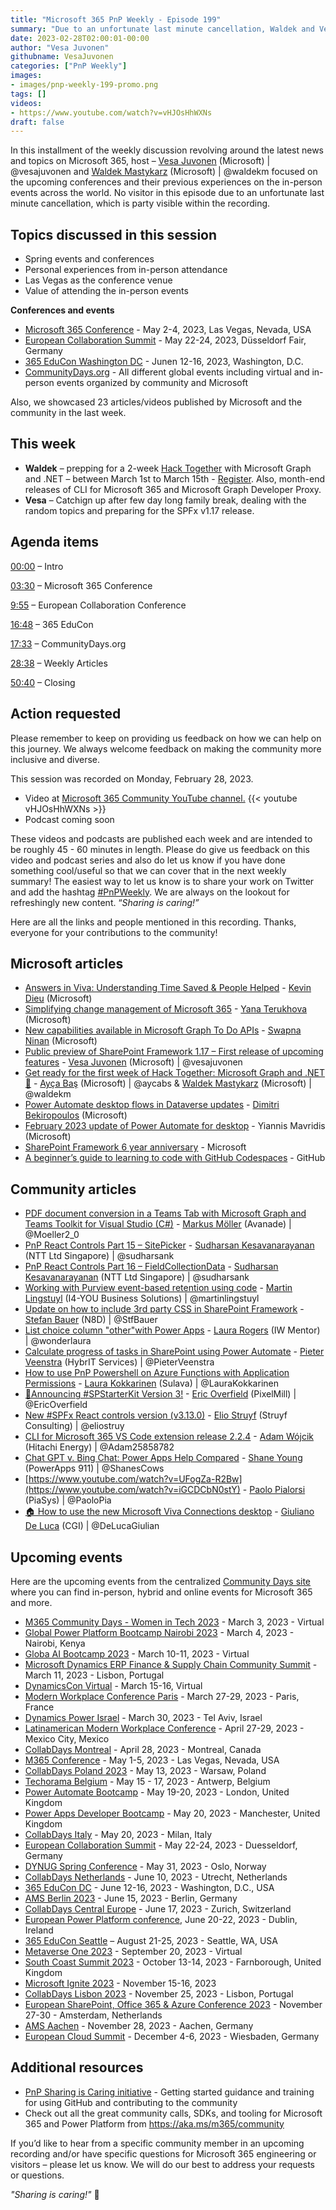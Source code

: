 ```yaml
---
title: "Microsoft 365 PnP Weekly - Episode 199"
summary: "Due to an unfortunate last minute cancellation, Waldek and Vesa ended up having a discussion on the spring events between each other. They also covered 23 articles from Microsoft and community."
date: 2023-02-28T02:00:01-00:00
author: "Vesa Juvonen"
githubname: VesaJuvonen
categories: ["PnP Weekly"]
images:
- images/pnp-weekly-199-promo.png
tags: []
videos:
- https://www.youtube.com/watch?v=vHJOsHhWXNs
draft: false
---
```

 
In this installment of the weekly discussion revolving around the latest news and topics on Microsoft 365, host – [Vesa Juvonen](http://twitter.com/vesajuvonen) (Microsoft) | @vesajuvonen and [Waldek Mastykarz](http://twitter.com/waldekm) (Microsoft) | @waldekm focused on the upcoming conferences and their previous experiences on the in-person events across the world. No visitor in this episode due to an unfortunate last minute cancellation, which is party visible within the recording.

## Topics discussed in this session

* Spring events and conferences
* Personal experiences from in-person attendance
* Las Vegas as the conference venue
* Value of attending the in-person events

**Conferences and events**

* [Microsoft 365 Conference](https://m365conf.com/) - May 2-4, 2023, Las Vegas, Nevada, USA
* [European Collaboration Summit](https://www.collabsummit.eu/) - May 22-24, 2023, Düsseldorf Fair, Germany
* [365 EduCon Washington DC](https://365educon.com/DC/) - Junen 12-16, 2023, Washington, D.C.
* [CommunityDays.org](https://www.communitydays.org/) - All different global events including virtual and in-person events organized by community and Microsoft

Also, we showcased 23 articles/videos published by Microsoft and the community in the last week.

## This week

* **Waldek** – prepping for a 2-week [Hack Together](https://aka.ms/hack-together) with Microsoft Graph and .NET – between March 1st to March 15th - [Register](https://forms.office.com/Pages/ResponsePage.aspx?id=v4j5cvGGr0GRqy180BHbR0ktYAUCTtVIvJkJdFsfkalUMlM0SVBXRjIyTEFJQVFYOUMzTDE2SEY1WS4u). Also, month-end releases of CLI for Microsoft 365 and Microsoft Graph Developer Proxy.
* **Vesa** – Catchign up after few day long family break, dealing with the random topics and preparing for the SPFx v1.17 release.

## Agenda items

[00:00](https://youtu.be/vHJOsHhWXNs?t=0) – Intro

[03:30](https://youtu.be/vHJOsHhWXNs?t=210) – Microsoft 365 Conference

[9:55](https://youtu.be/vHJOsHhWXNs?t=595) – European Collaboration Conference

[16:48](https://youtu.be/vHJOsHhWXNs?t=1008) – 365 EduCon

[17:33](https://youtu.be/vHJOsHhWXNs?t=1053) – CommunityDays.org

[28:38](https://youtu.be/vHJOsHhWXNs?t=1718) – Weekly Articles

[50:40](https://youtu.be/vHJOsHhWXNs?t=3040) – Closing

## Action requested

Please remember to keep on providing us feedback on how we can help on this journey. We always welcome feedback on making the community more inclusive and diverse.

This session was recorded on Monday, February 28, 2023.

*   Video at [Microsoft 365 Community YouTube channel.](https://aka.ms/m365pnp-videos)
    {{< youtube vHJOsHhWXNs >}}
*   Podcast coming soon

These videos and podcasts are published each week and are intended to be roughly 45 - 60 minutes in length.  Please do give us feedback on this video and podcast series and also do let us know if you have done something cool/useful so that we can cover that in the next weekly summary! The easiest way to let us know is to share your work on Twitter and add the hashtag [#PnPWeekly](https://twitter.com/search?q=%23pnpweekly). We are always on the lookout for refreshingly new content. “_Sharing is caring!”_ 

Here are all the links and people mentioned in this recording. Thanks, everyone for your contributions to the community!

## Microsoft articles

* [Answers in Viva: Understanding Time Saved & People Helped](https://techcommunity.microsoft.com/t5/microsoft-viva-blog/answers-in-viva-understanding-time-saved-amp-people-helped/ba-p/3744671) - [Kevin Dieu](https://www.linkedin.com/in/kevindieu/) (Microsoft)
* [Simplifying change management of Microsoft 365](https://techcommunity.microsoft.com/t5/microsoft-365-blog/simplifying-change-management-of-microsoft-365/ba-p/3738912) - [Yana Terukhova](https://www.linkedin.com/in/yana-terukhova-a252b354/) (Microsoft)
* [New capabilities available in Microsoft Graph To Do APIs](https://devblogs.microsoft.com/microsoft365dev/new-capabilities-available-in-microsoft-graph-to-do-apis/) - [Swapna Ninan](https://www.linkedin.com/in/swapna-elma-ninan/) (Microsoft)
* [Public preview of SharePoint Framework 1.17 – First release of upcoming features](https://devblogs.microsoft.com/microsoft365dev/public-preview-of-sharepoint-framework-1-17-first-release-of-upcoming-features/) - [Vesa Juvonen](https://twitter.com/vesajuvonen) (Microsoft) | @vesajuvonen
* [Get ready for the first week of Hack Together: Microsoft Graph and .NET 🦒](https://devblogs.microsoft.com/microsoft365dev/get-ready-for-the-first-week-of-hack-together-microsoft-graph-and-net/) - [Ayça Baş](https://twitter.com/aycabs) (Microsoft) | @aycabs & [Waldek Mastykarz](https://twitter.com/waldekm) (Microsoft) | @waldekm
* [Power Automate desktop flows in Dataverse updates](https://powerautomate.microsoft.com/en-us/blog/power-automate-desktop-flows-in-dataverse-updates/) - [Dimitri Bekiropoulos](https://www.linkedin.com/in/dimitri-b/) (Microsoft)
* [February 2023 update of Power Automate for desktop](https://powerautomate.microsoft.com/en-us/blog/february-2023-update-of-power-automate-for-desktop/) - Yiannis Mavridis (Microsoft)
* [SharePoint Framework 6 year anniversary](https://twitter.com/SharePoint/status/1628683841098358786) - Microsoft
* [A beginner’s guide to learning to code with GitHub Codespaces](https://github.blog/2023-02-22-a-beginners-guide-to-learning-to-code-with-github-codespaces/) - GitHub

## Community articles

* [PDF document conversion in a Teams Tab with Microsoft Graph and Teams Toolkit for Visual Studio (C#)](https://mmsharepoint.wordpress.com/2023/02/26/pdf-document-conversion-in-a-teams-tab-with-microsoft-graph-and-teams-toolkit-for-visual-studio-c/) - [Markus Möller](https://twitter.com/Moeller2_0) (Avanade) | @Moeller2_0
* [PnP React Controls Part 15 – SitePicker](https://spknowledge.com/2023/02/23/pnp-react-controls-part-15-sitepicker/) - [Sudharsan Kesavanarayanan](https://www.linkedin.com/in/sudharsan-kesavanarayanan-75b2bbb/) (NTT Ltd Singapore) | @sudharsank
* [PnP React Controls Part 16 – FieldCollectionData](https://spknowledge.com/2023/02/24/pnp-react-controls-part-16-fieldcollectiondata/) - [Sudharsan Kesavanarayanan](https://www.linkedin.com/in/sudharsan-kesavanarayanan-75b2bbb/) (NTT Ltd Singapore) | @sudharsank
* [Working with Purview event-based retention using code](https://www.blimped.nl/working-with-purview-event-based-retention-using-code/) - [Martin Lingstuyl](https://twitter.com/martinlingstuyl) (I4-YOU Business Solutions) | @martinlingstuyl
* [Update on how to include 3rd party CSS in SharePoint Framework](https://n8d.at/update-on-how-to-include-3rd-party-css-in-sharepoint-framework) - [Stefan Bauer](https://twitter.com/StfBauer) (N8D) | @StfBauer
* [List choice column "other"with Power Apps](https://wonderlaura.com/2023/02/23/list-choice-column-other-with-power-apps/) - [Laura Rogers](https://twitter.com/WonderLaura) (IW Mentor) | @wonderlaura
* [Calculate progress of tasks in SharePoint using Power Automate](https://sharepains.com/2023/02/22/calculate-progress-tasks-power-automate/) - [Pieter Veenstra](https://twitter.com/PieterVeenstra) (HybrIT Services) | @PieterVeenstra
* [How to use PnP Powershell on Azure Functions with Application Permissions](https://laurakokkarinen.com/how-to-use-pnp-powershell-on-azure-functions-with-application-permissions/) - [Laura Kokkarinen](https://twitter.com/LauraKokkarinen) (Sulava) | @LauraKokkarinen
* [🎉Announcing #SPStarterKit Version 3!](https://twitter.com/EricOverfield/status/1628537772914151425) - [Eric Overfield](https://twitter.com/EricOverfield) (PixelMill) | @EricOverfield
* [New #SPFx React controls version (v3.13.0)](https://twitter.com/eliostruyf/status/1629147916748062721) - [Elio Struyf](https://twitter.com/eliostruyf) (Struyf Consulting) | @eliostruy
* [CLI for Microsoft 365 VS Code extension release 2.2.4](https://pnp.github.io/blog/microsoft-365-pnp-weekly/episode-170/) - [Adam Wójcik](https://twitter.com/Adam25858782) (Hitachi Energy) | @Adam25858782
* [Chat GPT v. Bing Chat: Power Apps Help Compared](https://www.youtube.com/watch?v=UFogZa-R2Bw) - [Shane Young](https://twitter.com/ShanesCows) (PowerApps 911) | @ShanesCows
* [https://www.youtube.com/watch?v=UFogZa-R2Bw](https://www.youtube.com/watch?v=iGCDCbN0stY) - [Paolo Pialorsi](https://twitter.com/PaoloPia) (PiaSys) | @PaoloPia
* [🏠 How to use the new Microsoft Viva Connections desktop](https://www.youtube.com/watch?v=QIP7-tqGpI4) - [Giuliano De Luca](https://twitter.com/DeLucaGiulian) (CGI) | @DeLucaGiulian

## Upcoming events

Here are the upcoming events from the centralized [Community Days site](https://communitydays.org/events?when=upcoming) where you can find in-person, hybrid and online events for Microsoft 365 and more.

* [M365 Community Days - Women in Tech 2023](https://www.communitydays.org/event/2023-03-03/m365-community-days-women-in-tech-2023) - March 3, 2023 - Virtual
* [Global Power Platform Bootcamp Nairobi 2023](https://www.communitydays.org/event/2023-03-04/global-power-platform-bootcamp-nairobi-2023#home) - March 4, 2023 - Nairobi, Kenya
* [Globa AI Bootcamp 2023](https://www.communitydays.org/event/2023-03-10/global-ai-bootcamp-2023) - March 10-11, 2023 - Virtual
* [Microsoft Dynamics ERP Finance & Supply Chain Community Summit](https://www.communitydays.org/event/2023-03-11/dynamics-365-finance-and-supply-chain-summit) - March 11, 2023 - Lisbon, Portugal
* [DynamicsCon Virtual](https://www.communitydays.org/event/2023-03-15/dynamicscon-virtual) - March 15-16, Virtual
* [Modern Workplace Conference Paris](https://modern-workplace.pro/) - March 27-29, 2023 - Paris, France
* [Dynamics Power Israel](https://www.communitydays.org/event/2023-03-30/dynamics-power-israel) - March 30, 2023 - Tel Aviv, Israel
* [Latinamerican Modern Workplace Conference](https://www.communitydays.org/event/2023-04-27/get-cslatam-conference-2023) - April 27-29, 2023 - Mexico City, Mexico
* [CollabDays Montreal](https://www.collabdays.org/2023-montreal/) - April 28, 2023 - Montreal, Canada
* [M365 Conference](https://m365conf.com/#!/) - May 1-5, 2023 - Las Vegas, Nevada, USA
* [CollabDays Poland 2023](https://www.communitydays.org/event/2023-05-13/collabdays-poland-2023) - May 13, 2023 - Warsaw, Poland
* [Techorama Belgium](https://www.techorama.be/) - May 15 - 17, 2023 - Antwerp, Belgium
* [Power Automate Bootcamp](https://www.communitydays.org/event/2023-05-19/power-automate-bootcamp-2023) - May 19-20, 2023 - London, United Kingdom
* [Power Apps Developer Bootcamp](https://www.communitydays.org/event/2023-05-20/power-apps-developer-bootcamp) - May 20, 2023 - Manchester, United Kingdom
* [CollabDays Italy](https://www.collabdays.org/2023-italy/) - May 20, 2023 - Milan, Italy
* [European Collaboration Summit](https://www.collabsummit.eu/) - May 22-24, 2023 - Duesseldorf, Germany
* [DYNUG Spring Conference](https://www.communitydays.org/event/2023-05-31/dynug-spring-conference) - May 31, 2023 - Oslo, Norway
* [CollabDays Netherlands](https://www.communitydays.org/event/2023-06-10/collabdays-netherlands-2023) - June 10, 2023 - Utrecht, Netherlands
* [365 EduCon DC](https://365educon.com/DC/) - June 12-16, 2023 - Washington, D.C., USA
* [AMS Berlin 2023](https://www.communitydays.org/event/2023-06-15/amsberlin-2023) - June 15, 2023 - Berlin, Germany
* [CollabDays Central Europe](https://www.collabdays.org/2023-ce/) - June 17, 2023 - Zurich, Switzerland
* [European Power Platform conference](https://www.sharepointeurope.com/european-power-platform-conference/), June 20-22, 2023 - Dublin, Ireland
* [365 EduCon Seattle](https://365educon.com/Seattle/) – August 21-25, 2023 - Seattle, WA, USA
* [Metaverse One 2023](https://www.communitydays.org/event/2023-09-20/metaverse-one-2023) - September 20, 2023 - Virtual
* [South Coast Summit 2023](https://www.southcoastsummit.com/) - October 13-14, 2023 - Farnborough, United Kingdom
* [Microsoft Ignite 2023](https://ignite.microsoft.com/) - November 15-16, 2023
* [CollabDays Lisbon 2023](https://www.collabdays.org/2023-lisbon/) - November 25, 2023 - Lisbon, Portugal
* [European SharePoint, Office 365 & Azure Conference 2023](https://www.sharepointeurope.com/) - November 27-30 - Amsterdam, Netherlands
* [AMS Aachen](https://www.communitydays.org/event/2023-11-28/ams-aachen) - November 28, 2023 - Aachen, Germany
* [European Cloud Summit](https://www.cloudsummit.eu/) - December 4-6, 2023 - Wiesbaden, Germany

## Additional resources

* [PnP Sharing is Caring initiative](https://aka.ms/sharing-is-caring) - Getting started guidance and training for using GitHub and contributing to the community
* Check out all the great community calls, SDKs, and tooling for Microsoft 365 and Power Platform from <https://aka.ms/m365/community>

If you’d like to hear from a specific community member in an upcoming recording and/or have specific questions for Microsoft 365 engineering or visitors – please let us know. We will do our best to address your requests or questions.

_"Sharing is caring!"_ 🧡

